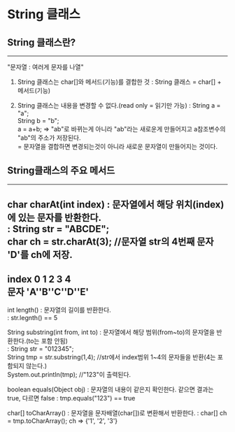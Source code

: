 String 클래스
=========================


String 클래스란?
---------
*****
"문자열 : 여러게 문자를 나열"

1. String 클래스는 char[]와 메서드(기능)를 결합한 것
: String 클래스 = char[] + 메서드(기능)   

2. String 클래스는 내용을 변경할 수 없다.(read only = 읽기만 가능)
: String a = "a";  
String b = "b";  
a = a+b; => "ab"로 바뀌는게 아니라 "ab"라는 새로운게 만들어지고 a참조변수의 "ab"의 주소가 저장된다.  
= 문자열을 결합하면 변경되는것이 아니라 새로운 문자열이 만들어지는 것이다.  


String클래스의 주요 메서드
-----------------
*****

char charAt(int index) : 문자열에서 해당 위치(index)에 있는 문자를 반환한다.  
: String str = "ABCDE";  
char ch = str.charAt(3);  //문자열 str의 4번째 문자 'D'를 ch에 저장.  
-------------------  
index 0 1 2 3 4  
문자 'A''B''C''D''E'  
-------------------  


int length() : 문자열의 길이를 반환한다.  
: str.legnth() == 5

String substring(int from, int to) : 문자열에서 해당 범위(from~to)의 문자열을 반환한다.(to는 포함 안됨)  
: String str = "012345";  
String tmp = str.substring(1,4);  //str에서 index범위 1~4의 문자들을 반환(4는 포함되지 않는다.)  
System.out.println(tmp); //"123"이 출력된다.  

boolean equals(Object obj) : 문자열의 내용이 같은지 확인한다. 같으면 결과는 true, 다르면 false
: tmp.equals("123") == true  

char[] toCharArray() : 문자열을 문자배열(char[])로 변환해서 반환한다.
: char[] ch = tmp.toCharArray();
ch => {'1', '2', '3'}


